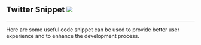 ## Twitter Snippet [![](https://img.shields.io/twitter/follow/geekyorion_?style=social)](https://twitter.com/geekyorion_)
---

Here are some useful code snippet can be used to provide better user experience and to enhance the development process.
